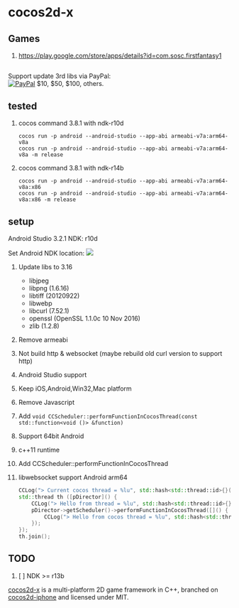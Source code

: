 cocos2d-x
=========

## Games
1. https://play.google.com/store/apps/details?id=com.sosc.firstfantasy1

##
<p>Support update 3rd libs via PayPal:
<br>  <a href="https://www.paypal.com/cgi-bin/webscr?cmd=_s-xclick&amp;hosted_button_id=P7H86JDPVCA3E" rel="nofollow"><img src="https://camo.githubusercontent.com/bce14c8e2e39ba0464551b34602b4c60c182526b/68747470733a2f2f7777772e70617970616c6f626a656374732e636f6d2f656e5f55532f692f62746e2f62746e5f646f6e6174655f4c472e676966" alt="PayPal" data-canonical-src="https://www.paypalobjects.com/en_US/i/btn/btn_donate_LG.gif" style="max-width:100%;"></a> $10, $50, $100, others.</p>

## tested
1. cocos command 3.8.1 with ndk-r10d

    ```
    cocos run -p android --android-studio --app-abi armeabi-v7a:arm64-v8a
    cocos run -p android --android-studio --app-abi armeabi-v7a:arm64-v8a -m release
    ```

2. cocos command 3.8.1 with ndk-r14b

    ```
    cocos run -p android --android-studio --app-abi armeabi-v7a:arm64-v8a:x86
    cocos run -p android --android-studio --app-abi armeabi-v7a:arm64-v8a:x86 -m release
    ```

## setup
Android Studio 3.2.1
NDK: r10d

Set Android NDK location:
![](https://user-images.githubusercontent.com/5056328/52651349-f825cb80-2f26-11e9-9db3-879f6d32cc13.png)



1. Update libs to 3.16
    - libjpeg
    - libpng (1.6.16)
    - libtiff (20120922)
    - libwebp
    - libcurl (7.52.1)
    - openssl (OpenSSL 1.1.0c  10 Nov 2016)
    - zlib (1.2.8)

2. Remove armeabi
3. Not build http & websocket (maybe rebuild old curl version to support http)
4. Android Studio support
5. Keep iOS,Android,Win32,Mac platform
6. Remove Javascript
7. Add `void CCScheduler::performFunctionInCocosThread(const std::function<void ()> &function)`
8. Support 64bit Android
9. c++11 runtime
10. Add CCScheduler::performFunctionInCocosThread
12. libwebsocket support Android arm64

    ```c++
    CCLog("> Current cocos thread = %lu", std::hash<std::thread::id>{}(std::this_thread::get_id()));
    std::thread th ([pDirector]() {
        CCLog("> Hello from thread = %lu", std::hash<std::thread::id>{}(std::this_thread::get_id()));
        pDirector->getScheduler()->performFunctionInCocosThread([]() {
            CCLog("> Hello from cocos thread = %lu", std::hash<std::thread::id>{}(std::this_thread::get_id()));
        });
    });
    th.join();
    ```



## TODO

1.  [ ] NDK >= r13b
    ​

[cocos2d-x][1] is a multi-platform 2D game framework in C++, branched on
[cocos2d-iphone][2] and licensed under MIT.


[1]: http://www.cocos2d-x.org "cocos2d-x"
[2]: http://www.cocos2d-iphone.org "cocos2d for iPhone"

